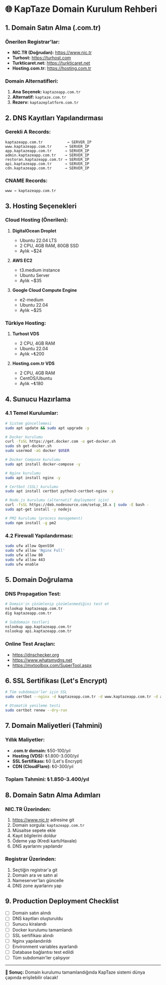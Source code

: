 # 🌐 KapTaze Domain Kurulum Rehberi

## 1. Domain Satın Alma (.com.tr)

### Önerilen Registrar'lar:
- **NIC.TR (Doğrudan):** https://www.nic.tr
- **Turhost:** https://turhost.com
- **Turkticaret.net:** https://turkticaret.net
- **Hosting.com.tr:** https://hosting.com.tr

### Domain Alternatifleri:
1. **Ana Seçenek:** `kaptazeapp.com.tr`
2. **Alternatif:** `kaptaze.com.tr`
3. **Rezerv:** `kaptazeplatform.com.tr`

## 2. DNS Kayıtları Yapılandırması

### Gerekli A Records:
```
kaptazeapp.com.tr           → SERVER_IP
www.kaptazeapp.com.tr      → SERVER_IP
app.kaptazeapp.com.tr      → SERVER_IP
admin.kaptazeapp.com.tr    → SERVER_IP
restoran.kaptazeapp.com.tr → SERVER_IP
api.kaptazeapp.com.tr      → SERVER_IP
cdn.kaptazeapp.com.tr      → SERVER_IP
```

### CNAME Records:
```
www → kaptazeapp.com.tr
```

## 3. Hosting Seçenekleri

### Cloud Hosting (Önerilen):
1. **DigitalOcean Droplet**
   - Ubuntu 22.04 LTS
   - 2 CPU, 4GB RAM, 80GB SSD
   - Aylık ~$24

2. **AWS EC2**
   - t3.medium instance
   - Ubuntu Server
   - Aylık ~$35

3. **Google Cloud Compute Engine**
   - e2-medium
   - Ubuntu 22.04
   - Aylık ~$25

### Türkiye Hosting:
1. **Turhost VDS**
   - 2 CPU, 4GB RAM
   - Ubuntu 22.04
   - Aylık ~₺200

2. **Hosting.com.tr VDS**
   - 2 CPU, 4GB RAM
   - CentOS/Ubuntu
   - Aylık ~₺180

## 4. Sunucu Hazırlama

### 4.1 Temel Kurulumlar:
```bash
# Sistem güncellemesi
sudo apt update && sudo apt upgrade -y

# Docker kurulumu
curl -fsSL https://get.docker.com -o get-docker.sh
sudo sh get-docker.sh
sudo usermod -aG docker $USER

# Docker Compose kurulumu
sudo apt install docker-compose -y

# Nginx kurulumu
sudo apt install nginx -y

# Certbot (SSL) kurulumu
sudo apt install certbot python3-certbot-nginx -y

# Node.js kurulumu (alternatif deployment için)
curl -fsSL https://deb.nodesource.com/setup_18.x | sudo -E bash -
sudo apt-get install -y nodejs

# PM2 kurulumu (process management)
sudo npm install -g pm2
```

### 4.2 Firewall Yapılandırması:
```bash
sudo ufw allow OpenSSH
sudo ufw allow 'Nginx Full'
sudo ufw allow 80
sudo ufw allow 443
sudo ufw enable
```

## 5. Domain Doğrulama

### DNS Propagation Test:
```bash
# Domain'in çözümlenip çözümlenmediğini test et
nslookup kaptazeapp.com.tr
dig kaptazeapp.com.tr

# Subdomain testleri
nslookup app.kaptazeapp.com.tr
nslookup api.kaptazeapp.com.tr
```

### Online Test Araçları:
- https://dnschecker.org
- https://www.whatsmydns.net
- https://mxtoolbox.com/SuperTool.aspx

## 6. SSL Sertifikası (Let's Encrypt)

```bash
# Tüm subdomain'ler için SSL
sudo certbot --nginx -d kaptazeapp.com.tr -d www.kaptazeapp.com.tr -d app.kaptazeapp.com.tr -d admin.kaptazeapp.com.tr -d restoran.kaptazeapp.com.tr -d api.kaptazeapp.com.tr

# Otomatik yenileme testi
sudo certbot renew --dry-run
```

## 7. Domain Maliyetleri (Tahmini)

### Yıllık Maliyetler:
- **.com.tr domain:** ₺50-100/yıl
- **Hosting (VDS):** ₺1.800-3.000/yıl
- **SSL Sertifikası:** ₺0 (Let's Encrypt)
- **CDN (CloudFlare):** ₺0-300/yıl

### Toplam Tahmini: ₺1.850-3.400/yıl

## 8. Domain Satın Alma Adımları

### NIC.TR Üzerinden:
1. https://www.nic.tr adresine git
2. Domain sorgula: `kaptazeapp.com.tr`
3. Müsaitse sepete ekle
4. Kayıt bilgilerini doldur
5. Ödeme yap (Kredi kartı/Havale)
6. DNS ayarlarını yapılandır

### Registrar Üzerinden:
1. Seçtiğin registrar'a git
2. Domain ara ve satın al
3. Nameserver'ları güncelle
4. DNS zone ayarlarını yap

## 9. Production Deployment Checklist

- [ ] Domain satın alındı
- [ ] DNS kayıtları oluşturuldu
- [ ] Sunucu kiralandı
- [ ] Docker kurulumu tamamlandı
- [ ] SSL sertifikası alındı
- [ ] Nginx yapılandırıldı
- [ ] Environment variables ayarlandı
- [ ] Database bağlantısı test edildi
- [ ] Tüm subdomain'ler çalışıyor

---

**🎯 Sonuç:** Domain kurulumu tamamlandığında KapTaze sistemi dünya çapında erişilebilir olacak!